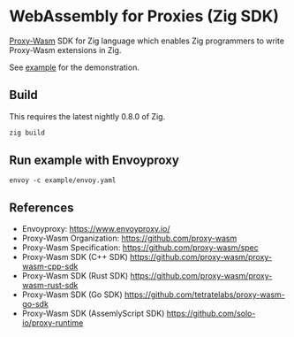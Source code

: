 # WebAssembly for Proxies (Zig SDK)

[Proxy-Wasm](https://github.com/proxy-wasm/spec) SDK for Zig language which enables Zig programmers to write Proxy-Wasm extensions in Zig.

See [example](example) for the demonstration.

## Build

This requires the latest nightly 0.8.0 of Zig.

```bash
zig build
```


## Run example with Envoyproxy

```
envoy -c example/envoy.yaml
```


## References
- Envoyproxy: https://www.envoyproxy.io/
- Proxy-Wasm Organization: https://github.com/proxy-wasm
- Proxy-Wasm Specification: https://github.com/proxy-wasm/spec
- Proxy-Wasm SDK (C++ SDK) https://github.com/proxy-wasm/proxy-wasm-cpp-sdk
- Proxy-Wasm SDK (Rust SDK) https://github.com/proxy-wasm/proxy-wasm-rust-sdk
- Proxy-Wasm SDK (Go SDK) https://github.com/tetratelabs/proxy-wasm-go-sdk
- Proxy-Wasm SDK (AssemlyScript SDK) https://github.com/solo-io/proxy-runtime
